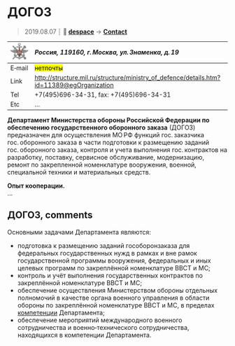 # ДОГОЗ
> 2019.08.07 ┊ **🚀 [despace](index.md)** → **[Contact](contact.md)**

|[![](f/contact/d/dogoz_logo1_thumb.jpg)](f/contact/d/dogoz_logo1.png)|*Россия, 119160, г. Москва, ул. Знаменка, д. 19*|
|:--|:--|
|E‑mail| <mark>нетпочты</mark> |
|Link| <http://structure.mil.ru/structure/ministry_of_defence/details.htm?id=11389@egOrganization>  |
|Tel| +7(495)696-34-31, fax: +7(495)696-34-31  |
|Etc| … |

**Департамент Министерства обороны Российской Федерации по обеспечению государственного оборонного заказа** (ДОГОЗ) предназначен для осуществления МО РФ функций гос. заказчика гос. оборонного заказа в части подготовки к размещению заданий гос. оборонного заказа, контроля и учета выполнения гос. контрактов на разработку, поставку, сервисное обслуживание, модернизацию, ремонт по закрепленной номенклатуре вооружения, военной, специальной техники и материальных средств.

**Опыт кооперации.**  
…


<p style="page-break-after:always"> </p>

## ДОГОЗ, comments

Основными задачами Департамента являются:

   - подготовка к размещению заданий гособоронзаказа для федеральных государственных нужд в рамках и вне рамок государственной программы вооружения, федеральных и иных целевых программ по закреплённой номенклатуре ВВСТ и МС;
   - контроль и учёт выполнения государственных контрактов по закреплённой номенклатуре ВВСТ и МС;
   - обеспечение осуществления Министерством обороны отдельных полномочий в качестве органа военного управления в области обороны по закреплённой номенклатуре ВВСТ и МС, в пределах [компетенции](competence.md) Департамента;
   - обеспечение мероприятий международного военного сотрудничества и военно‑технического сотрудничества, находящихся в компетенции Департамента.
